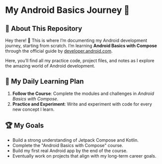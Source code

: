 # My Android Basics Journey 🚀  

## 📖 About This Repository  
Hey there! 👋 This is where I’m documenting my Android development journey, starting from scratch. I’m learning **Android Basics with Compose** through the official guide by [developer.android.com](https://developer.android.com/courses/android-basics-compose).  

Here, you’ll find all my practice code, project files, and notes as I explore the amazing world of Android development.  


## 📅 My Daily Learning Plan  
1. **Follow the Course**: Complete the modules and challenges in *Android Basics with Compose*.  
2. **Practice and Experiment**: Write and experiment with code for every new concept I learn.  

## 🏆 My Goals  
- Build a strong understanding of Jetpack Compose and Kotlin.  
- Complete the "Android Basics with Compose" course.  
- Build my first real Android app by the end of the course.  
- Eventually work on projects that align with my long-term career goals.  
